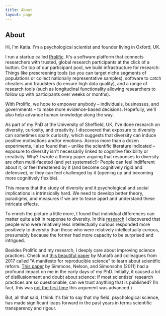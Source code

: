 ```yaml
---
title: About
layout: page
---
```

<!-- ![Profile Image]({{ site.url }}/{{ site.picture }}) -->

## About

Hi, I'm Katia. I'm a psychological scientist and founder living in Oxford, UK. 

I run a startup called [Prolific](https://prolific.ac). It's a software platform that connects researchers with trusted, global research participants at the click of a button. On top of our participant pool, we build infrastructure for research: Things like prescreening tools (so you can target niche segments of populations or collect nationally representative samples), software to catch cheaters and fraudsters (to ensure high data quality), and a range of research tools (such as longitudinal functionality allowing researchers to follow up with participants over weeks or months).

With Prolific, we hope to empower anybody – individuals, businesses, and governments – to make more evidence-based decisions. Hopefully, we'll also help advance human knowledge along the way.

As part of my PhD at the University of Sheffield, UK, I've done research on diversity, curiosity, and creativity. I discovered that exposure to diversity can sometimes spark curiosity, which suggests that diversity can induce positive motivations and/or emotions. Across more than a dozen experiments, I also found that – unlike the scientific literature indicated – exposure to diversity isn't necessarily linked to cognitive flexibility or creativity. Why? I wrote a theory paper arguing that responses to diversity are often multi-faceted (and yet systematic!): People can feel indifferent about it, or feel threatened by it (and become cognitively rigid and defensive), or they can feel challenged by it (opening up and becoming more cognitively flexible). 

This means that the study of diversity and it psychological and social implications is intrinsically hard. We need to develop better theory, paradigms, and measures if we are to tease apart and understand these intricate effects.

To enrich the picture a little more, I found that individual differences can matter quite a bit in response to diversity. In this [research](https://journals.sagepub.com/doi/abs/10.1177/1368430218811250) I discovered that people who were relatively less intellectually curious responded more positively to diversity than those who were relatively intellectually curious, presumably because the former had more capacity to be surprised and intrigued.

Besides Prolific and my research, I deeply care about improving science practices. Check out [this beautiful paper](https://www.nature.com/articles/s41562-016-0021) by Munafò and colleagues from 2017 called "A manifesto for reproducible science" to learn about scientific reform. [This paper](https://journals.sagepub.com/doi/full/10.1177/0956797611417632) by Simmons, Nelson, and Simonsohn (2011) had a profound impact on me in the early days of my PhD. Initially, it caused a lot of disillusionment and doubt about science: If most scientists' research practices are so questionable, can we trust anything that is published? (In fact, this was [not the first time](https://journals.plos.org/plosmedicine/article%3Fid%3D10.1371/journal.pmed.0020124) this argument was advanced.) 

But, all that said, I think it's fair to say that my field, psychological science, has made significant leaps forward in the past years in terms scientific transparency and rigour. 




